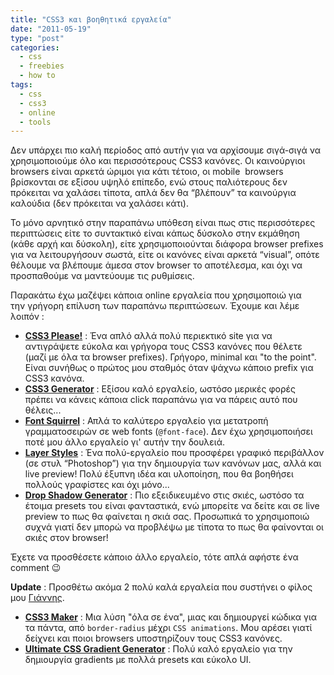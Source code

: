 ```yaml
---
title: "CSS3 και βοηθητικά εργαλεία"
date: "2011-05-19"
type: "post"
categories:
  - css
  - freebies
  - how to
tags:
  - css
  - css3
  - online
  - tools
---
```


Δεν υπάρχει πιο καλή περίοδος από αυτήν για να αρχίσουμε σιγά-σιγά να χρησιμοποιούμε όλο και περισσότερους CSS3 κανόνες. Οι καινούργιοι browsers είναι αρκετά ώριμοι για κάτι τέτοιο, οι mobile  browsers βρίσκονται σε εξίσου υψηλό επίπεδο, ενώ στους παλιότερους δεν πρόκειται να χαλάσει τίποτα, απλά δεν θα “βλέπουν” τα καινούργια καλούδια (δεν πρόκειται να χαλάσει κάτι).

Το μόνο αρνητικό στην παραπάνω υπόθεση είναι πως στις περισσότερες περιπτώσεις είτε το συντακτικό είναι κάπως δύσκολο στην εκμάθηση (κάθε αρχή και δύσκολη), είτε χρησιμοποιούνται διάφορα browser prefixes για να λειτουργήσουν σωστά, είτε οι κανόνες είναι αρκετά “visual”, οπότε θέλουμε να βλέπουμε άμεσα στον browser το αποτέλεσμα, και όχι να προσπαθούμε να μαντεύουμε τις ρυθμίσεις.

Παρακάτω έχω μαζέψει κάποια online εργαλεία που χρησιμοποιώ για την γρήγορη επίλυση των παραπάνω περιπτώσεων. Έχουμε και λέμε λοιπόν :

- **[CSS3 Please!](http://css3please.com/ "CSS3 Please!")** : Ένα απλό αλλά πολύ περιεκτικό site για να αντιγράψετε εύκολα και γρήγορα τους CSS3 κανόνες που θέλετε (μαζί με όλα τα browser prefixes). Γρήγορο, minimal και "to the point". Είναι συνήθως ο πρώτος μου σταθμός όταν ψάχνω κάποιο prefix για CSS3 κανόνα.
- **[CSS3 Generator](http://css3generator.com/ "CSS3 Generator")** : Εξίσου καλό εργαλείο, ωστόσο μερικές φορές πρέπει να κάνεις κάποια click παραπάνω για να πάρεις αυτό που θέλεις...
- **[Font Squirrel](http://www.fontsquirrel.com/fontface/generator "Font Squirrel")** : Απλά το καλύτερο εργαλείο για μετατροπή γραμματοσειρών σε web fonts (`@font-face`). Δεν έχω χρησιμοποιήσει ποτέ μου άλλο εργαλείο γι' αυτήν την δουλειά.
- **[Layer Styles](http://www.layerstyles.org/builder.html "Layer Styles")** : Ένα πολύ-εργαλείο που προσφέρει γραφικό περιβάλλον (σε στυλ “Photoshop”) για την δημιουργία των κανόνων μας, αλλά και live preview! Πολύ έξυπνη ιδέα και υλοποίηση, που θα βοηθήσει πολλούς γραφίστες και όχι μόνο...
- **[Drop Shadow Generator](http://www.wordpressthemeshock.com/css-drop-shadow/ "Drop Shadow Generator")** : Πιο εξειδικευμένο στις σκιές, ωστόσο τα έτοιμα presets του είναι φανταστικά, ενώ μπορείτε να δείτε και σε live preview το πως θα φαίνεται η σκιά σας. Προσωπικά το χρησιμοποιώ συχνά γιατί δεν μπορώ να προβλέψω με τίποτα το πως θα φαίνονται οι σκιές στον browser!

Έχετε να προσθέσετε κάποιο άλλο εργαλείο, τότε απλά αφήστε ένα comment 😉

**Update** : Προσθέτω ακόμα 2 πολύ καλά εργαλεία που συστήνει ο φίλος μου [Γιάννης](http://el.porcupine.gr/ "Porcupine.gr").

- **[CSS3 Maker](http://www.css3maker.com/ "CSS3 Maker")** : Μια λύση "όλα σε ένα", μιας και δημιουργεί κώδικα για τα πάντα, από `border-radius` μέχρι `CSS animations`. Μου αρέσει γιατί δείχνει και ποιοι browsers υποστηρίζουν τους CSS3 κανόνες.
- **[Ultimate CSS Gradient Generator](http://www.colorzilla.com/gradient-editor/ "Ultimate CSS Gradient Generator")** : Πολύ καλό εργαλείο για την δημιουργία gradients με πολλά presets και εύκολο UI.
